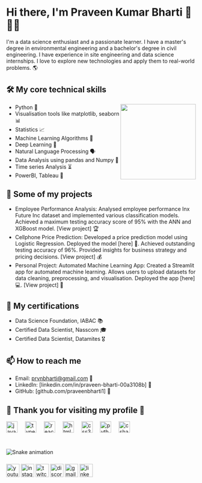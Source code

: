 # Hi there, I'm Praveen Kumar Bharti 👋👨‍💻


I'm a data science enthusiast and a passionate learner. I have a master's degree in environmental engineering and a bachelor's degree in civil engineering. I have experience in site engineering and data science internships. I love to explore new technologies and apply them to real-world problems. 🌎

## 🛠️ My core technical skills

- Python 🐍                                                           <img align="right" height="200" src="https://cdn.dribbble.com/users/614757/screenshots/1655413/media/5c38079a1a39254d015d4021cd31511f.gif"  />
- Visualisation tools like matplotlib, seaborn 📊
- Statistics 📈
- Machine Learning Algorithms 🤖
- Deep Learning 🧠                                        
- Natural Language Processing 🗣️
- Data Analysis using pandas and Numpy 🐼
- Time series Analysis ⏳
- PowerBI, Tableau 📌




## 🚀 Some of my projects

- Employee Performance Analysis: Analysed employee performance Inx Future Inc dataset and implemented various classification models. Achieved a maximum testing accuracy score of 95% with the ANN and XGBoost model. [View project] 🏆
- Cellphone Price Prediction: Developed a price prediction model using Logistic Regression. Deployed the model [here] 📱. Achieved outstanding testing accuracy of 96%. Provided insights for business strategy and pricing decisions. [View project] 💰
- Personal Project: Automated Machine Learning App: Created a Streamlit app for automated machine learning. Allows users to upload datasets for data cleaning, preprocessing, and visualisation. Deployed the app [here] 💻. [View project] 🚀

## 📜 My certifications

- Data Science Foundation, IABAC 📚
- Certified Data Scientist, Nasscom 🎓
- Certified Data Scientist, Datamites 🎖️





## 📫 How to reach me

- Email: prvnbharti@gmail.com 📧
- LinkedIn: [linkedin.com/in/praveen-bharti-00a3108b] 🔗
- GitHub: [github.com/praveenbharti1] 🐙

## 🙏 Thank you for visiting my profile 🙌


<div align="left">
  <img src="https://cdn.jsdelivr.net/gh/devicons/devicon/icons/javascript/javascript-original.svg" height="30" alt="javascript logo"  />
  <img width="12" />
  <img src="https://cdn.jsdelivr.net/gh/devicons/devicon/icons/typescript/typescript-original.svg" height="30" alt="typescript logo"  />
  <img width="12" />
  <img src="https://cdn.jsdelivr.net/gh/devicons/devicon/icons/react/react-original.svg" height="30" alt="react logo"  />
  <img width="12" />
  <img src="https://cdn.jsdelivr.net/gh/devicons/devicon/icons/html5/html5-original.svg" height="30" alt="html5 logo"  />
  <img width="12" />
  <img src="https://cdn.jsdelivr.net/gh/devicons/devicon/icons/css3/css3-original.svg" height="30" alt="css3 logo"  />
  <img width="12" />
  <img src="https://cdn.jsdelivr.net/gh/devicons/devicon/icons/python/python-original.svg" height="30" alt="python logo"  />
  <img width="12" />
  <img src="https://cdn.jsdelivr.net/gh/devicons/devicon/icons/csharp/csharp-original.svg" height="30" alt="csharp logo"  />
</div>

###

<br clear="both">

<img src="https://raw.githubusercontent.com/maurodesouza/maurodesouza/output/snake.svg" alt="Snake animation" />

###


<div align="left">
  <img src="https://img.shields.io/static/v1?message=Youtube&logo=youtube&label=&color=FF0000&logoColor=white&labelColor=&style=for-the-badge" height="35" alt="youtube logo"  />
  <img src="https://img.shields.io/static/v1?message=Instagram&logo=instagram&label=&color=E4405F&logoColor=white&labelColor=&style=for-the-badge" height="35" alt="instagram logo"  />
  <img src="https://img.shields.io/static/v1?message=Twitch&logo=twitch&label=&color=9146FF&logoColor=white&labelColor=&style=for-the-badge" height="35" alt="twitch logo"  />
  <img src="https://img.shields.io/static/v1?message=Discord&logo=discord&label=&color=7289DA&logoColor=white&labelColor=&style=for-the-badge" height="35" alt="discord logo"  />
  <img src="https://img.shields.io/static/v1?message=Gmail&logo=gmail&label=&color=D14836&logoColor=white&labelColor=&style=for-the-badge" height="35" alt="gmail logo"  />
  <img src="https://img.shields.io/static/v1?message=LinkedIn&logo=linkedin&label=&color=0077B5&logoColor=white&labelColor=&style=for-the-badge" height="35" alt="linkedin logo"  />
</div>

###
